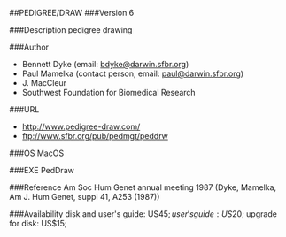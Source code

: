 ##PEDIGREE/DRAW
###Version
6

###Description
pedigree drawing

###Author
* Bennett Dyke (email: bdyke@darwin.sfbr.org)
* Paul Mamelka (contact person, email: paul@darwin.sfbr.org)
* J. MacCleur
* Southwest Foundation for Biomedical Research

###URL
* http://www.pedigree-draw.com/
* ftp://www.sfbr.org/pub/pedmgt/peddrw

###OS
MacOS

###EXE
PedDraw

###Reference
Am Soc Hum Genet annual meeting 1987 (Dyke, Mamelka, Am J. Hum Genet, suppl 41, A253 (1987))

###Availability
disk and user's guide: US$45; user's guide: US$20; upgrade for disk: US$15;


